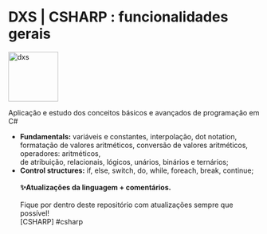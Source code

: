 # DXS | CSHARP : funcionalidades gerais
<img src="https://dataxstudios.com.br/assets/images/logo_DXS_400_190.png" alt="dxs" width="100"/> 

Aplicação e estudo dos conceitos básicos e avançados de programação em C#

- **Fundamentals:** variáveis e constantes, interpolação, dot notation,<br>
 formatação de valores aritméticos, conversão de valores aritméticos, operadores: aritméticos,<br>
  de atribuição, relacionais, lógicos, unários, binários e ternários;
- **Control structures:** if, else, switch, do, while, foreach, break, continue;<br><br>
**✨Atualizações da linguagem + comentários.**<br><br>
Fique por dentro deste repositório com atualizações sempre que possível!<br>[CSHARP] #csharp
